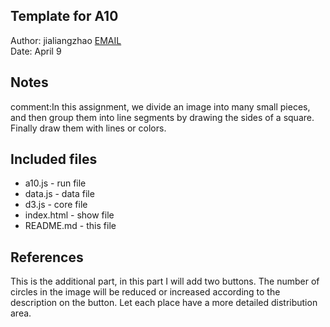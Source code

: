 Template for A10
------------

Author: jialiangzhao [EMAIL](jialiangzhao@email.arizona.edu)  
Date: April 9


## Notes
comment:In this assignment, we divide an image into many
 small pieces, and then group them into line segments by 
drawing the sides of a square. Finally draw them with lines
 or colors.


## Included files

* a10.js  - run file
* data.js - data file
* d3.js   -   core file
* index.html - show file
* README.md - this file

## References
This is the additional part, in this part I will
add two buttons. The number of circles in the image 
will be reduced or increased according to the description 
on the button. Let each place have a more detailed 
distribution area.

